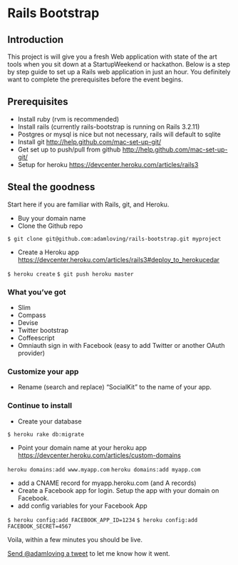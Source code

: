 Rails Bootstrap
===============

Introduction
------------
This project is will give you a fresh Web application with state of the art tools when you sit down at a StartupWeekend or hackathon. Below is a step by step guide to set up a Rails web application in just an hour. You definitely want to complete the prerequisites before the event begins.

Prerequisites
-------------
* Install ruby (rvm is recommended)
* Install rails (currently rails-bootstrap is running on Rails 3.2.11)
* Postgres or mysql is nice but not necessary, rails will default to sqlite
* Install git http://help.github.com/mac-set-up-git/
* Get set up to push/pull from github http://help.github.com/mac-set-up-git/
* Setup for heroku https://devcenter.heroku.com/articles/rails3

Steal the goodness
------------------
Start here if you are familiar with Rails, git, and Heroku.

* Buy your domain name
* Clone the Github repo

`$ git clone git@github.com:adamloving/rails-bootstrap.git myproject`

* Create a Heroku app https://devcenter.heroku.com/articles/rails3#deploy_to_herokucedar

`$ heroku create`
`$ git push heroku master`

### What you’ve got
* Slim
* Compass
* Devise
* Twitter bootstrap
* Coffeescript
* Omniauth sign in with Facebook (easy to add Twitter or another OAuth provider)

### Customize your app
* Rename (search and replace) “SocialKit” to the name of your app.

### Continue to install
* Create your database

`$ heroku rake db:migrate`

* Point your domain name at your heroku app https://devcenter.heroku.com/articles/custom-domains

`heroku domains:add www.myapp.com`
`heroku domains:add myapp.com`

* add a CNAME record for myapp.heroku.com (and A records)
* Create a Facebook app for login. Setup the app with your domain on Facebook.
* add config variables for your Facebook App

`$ heroku config:add FACEBOOK_APP_ID=1234`
`$ heroku config:add FACEBOOK_SECRET=4567`

Voila, within a few minutes you should be live.

[Send @adamloving a tweet](http://twitter.com/adamloving) to let me know how it went.